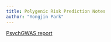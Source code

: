 ```yaml
---
title: Polygenic Risk Prediction Notes
author: "Yongjin Park"
---
```


[PsychGWAS report](report_psychGWAS_grant-2020-02-14)
